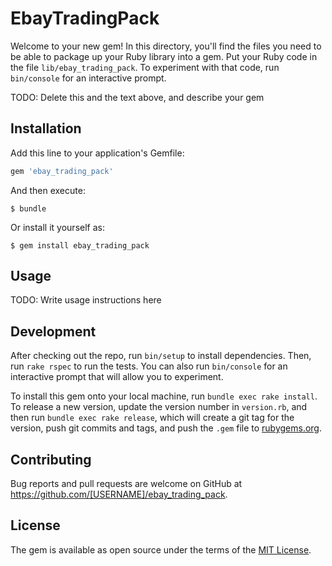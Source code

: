 # EbayTradingPack

Welcome to your new gem! In this directory, you'll find the files you need to be able to package up your Ruby library into a gem. Put your Ruby code in the file `lib/ebay_trading_pack`. To experiment with that code, run `bin/console` for an interactive prompt.

TODO: Delete this and the text above, and describe your gem

## Installation

Add this line to your application's Gemfile:

```ruby
gem 'ebay_trading_pack'
```

And then execute:

    $ bundle

Or install it yourself as:

    $ gem install ebay_trading_pack

## Usage

TODO: Write usage instructions here

## Development

After checking out the repo, run `bin/setup` to install dependencies. Then, run `rake rspec` to run the tests. You can also run `bin/console` for an interactive prompt that will allow you to experiment.

To install this gem onto your local machine, run `bundle exec rake install`. To release a new version, update the version number in `version.rb`, and then run `bundle exec rake release`, which will create a git tag for the version, push git commits and tags, and push the `.gem` file to [rubygems.org](https://rubygems.org).

## Contributing

Bug reports and pull requests are welcome on GitHub at https://github.com/[USERNAME]/ebay_trading_pack.


## License

The gem is available as open source under the terms of the [MIT License](http://opensource.org/licenses/MIT).

